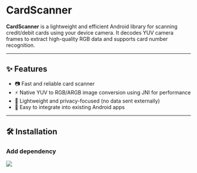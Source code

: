 # CardScanner

**CardScanner** is a lightweight and efficient Android library for scanning credit/debit cards using your device camera. It decodes YUV camera frames to extract high-quality RGB data and supports card number recognition.

---

## ✨ Features

- 📷 Fast and reliable card scanner
- ⚡ Native YUV to RGB/ARGB image conversion using JNI for performance
- 🔐 Lightweight and privacy-focused (no data sent externally)
- 🔄 Easy to integrate into existing Android apps

---

## 🛠 Installation

### Add dependency

[![](https://jitpack.io/v/husniddin-fido/CardScanner.svg)](https://jitpack.io/#husniddin-fido/CardScanner)
